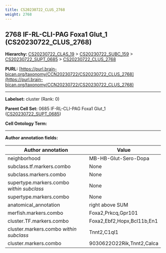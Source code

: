 ```yaml
---
title: CS20230722_CLUS_2768
weight: 2768
---
```

## 2768 IF-RL-CLI-PAG Foxa1 Glut_1 (CS20230722_CLUS_2768)
<b>Hierarchy: </b>
[CS20230722_CLAS_19](../CS20230722_CLAS_19) >
[CS20230722_SUBC_159](../CS20230722_SUBC_159) >
[CS20230722_SUPT_0685](../CS20230722_SUPT_0685) >
[CS20230722_CLUS_2768](../CS20230722_CLUS_2768)

**PURL:** [https://purl.brain-bican.org/taxonomy/CCN20230722/CS20230722_CLUS_2768](https://purl.brain-bican.org/taxonomy/CCN20230722/CS20230722_CLUS_2768)

---


**Labelset:** cluster (Rank: 0)

**Parent Cell Set:** 0685 IF-RL-CLI-PAG Foxa1 Glut_1 ([CS20230722_SUPT_0685](../CS20230722_SUPT_0685))



**Cell Ontology Term:** 

[MARKER GENES.]: #


---

[TRANSFERRED ANNOTATIONS.]: #


[AUTHOR ANNOTATION FIELDS.]: #


**Author annotation fields:**

| Author annotation | Value |
|-------------------|-------|
|neighborhood|MB-HB-Glut-Sero-Dopa|
|subclass.tf.markers.combo|None|
|subclass.markers.combo|None|
|supertype.markers.combo _within subclass_|None|
|supertype.markers.combo|None|
|anatomical_annotation|right above SUM|
|merfish.markers.combo|Foxa2,Prkcq,Gpr101|
|cluster.TF.markers.combo|Foxa2,Ebf2,Hopx,Bcl11b,En1|
|cluster.markers.combo _within subclass_|Tnnt2,C1ql1|
|cluster.markers.combo|9030622O22Rik,Tnnt2,Calca|
